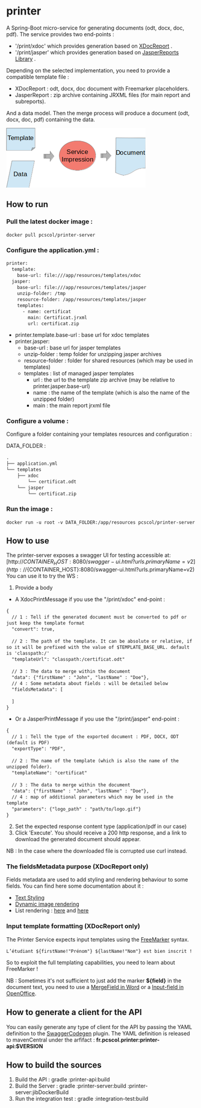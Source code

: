 # printer

A Spring-Boot micro-service for generating documents (odt, docx, doc, pdf).
The service provides two end-points :
- '/print/xdoc' which provides generation based on [XDocReport](https://github.com/opensagres/xdocreport/wiki) .
- '/print/jasper' which provides generation based on [JasperReports Library](https://community.jaspersoft.com/project/jasperreports-library) .

Depending on the selected implementation, you need to provide a compatible template file :
- XDocReport : odt, docx, doc document with Freemarker placeholders.
- JasperReport : zip archive containing JRXML files (for main report and subreports).

And a data model. Then the merge process will produce a document (odt, docx, doc, pdf) containing the data.

![Generation process!](assets/process_generation.png "Generation process") 


## How to run

### Pull the latest docker image :
```
docker pull pcscol/printer-server
```

### Configure the application.yml :
```
printer:
  template:
    base-url: file:///app/resources/templates/xdoc
  jasper:
    base-url: file:///app/resources/templates/jasper
    unzip-folder: /tmp
    resource-folder: /app/resources/templates/jasper
    templates:
      - name: certificat
        main: Certificat.jrxml
        url: certificat.zip  
```

- printer.template.base-url : base url for xdoc templates
- printer.jasper: 
    - base-url : base url for jasper templates
    - unzip-folder : temp folder for unzipping jasper archives
    - resource-folder : folder for shared resources (which may be used in templates)
    - templates : list of managed jasper templates
        - url : the url to the template zip archive (may be relative to printer.jasper.base-url)
        - name : the name of the template (which is also the name of the unzipped folder)
        - main : the main report jrxml file

### Configure a volume :

Configure a folder containing your templates resources and configuration :

DATA_FOLDER : 
```
.
├── application.yml
└── templates
    ├── xdoc
        └── certificat.odt
    └── jasper
        └── certificat.zip
```



### Run the image :
```
docker run -u root -v DATA_FOLDER:/app/resources pcscol/printer-server
```

## How to use

The printer-server exposes a swagger UI for testing accessible at: [http://${CONTAINER_HOST}:8080/swagger-ui.html?urls.primaryName=v2](http://${CONTAINER_HOST}:8080/swagger-ui.html?urls.primaryName=v2)
You can use it to try the WS :

1. Provide a body

- A XdocPrintMessage if you use the "/print/xdoc" end-point :
```
{
  // 1 : Tell if the generated document must be converted to pdf or just keep the template format  
  "convert": true,

  // 2 : The path of the template. It can be absolute or relative, if so it will be prefixed with the value of $TEMPLATE_BASE_URL. default is 'classpath:/'  
  "templateUrl": "classpath:/certificat.odt"   

  // 3 : The data to merge within the document  
  "data": {"firstName" : "John", "lastName" : "Doe"},
  // 4 : Some metadata about fields : will be detailed below  
  "fieldsMetadata": [
    
  ]
}
```
- Or a JasperPrintMessage if you use the "/print/jasper" end-point :
```
{
  // 1 : Tell the type of the exported document : PDF, DOCX, ODT (default is PDF)  
  "exportType": "PDF",

  // 2 : The name of the template (which is also the name of the unzipped folder).  
  "templateName": "certificat"   

  // 3 : The data to merge within the document  
  "data": {"firstName" : "John", "lastName" : "Doe"},
  // 4 : map of additional parameters which may be used in the template
  "parameters": {"logo_path" : "path/to/logo.gif"}
}
```

2. Set the expected response content type (application/pdf in our case)
3. Click 'Execute'. You should receive a 200 http response, and a link to download the generated document should appear.

NB : In the case where the downloaded file is corrupted use curl instead.

### The fieldsMetadata purpose (XDocReport only)

Fields metadata are used to add styling and rendering behaviour to some fields.
You can find here some documentation about it :

- [Text Styling](https://github.com/opensagres/xdocreport/wiki/DocxReportingJavaMainTextStyling)
- [Dynamic image rendering](https://github.com/opensagres/xdocreport/wiki/DocxReportingJavaMainDynamicImage)
- List rendering : [here](https://github.com/opensagres/xdocreport/wiki/DocxReportingJavaMainListFieldInTable) and [here](https://github.com/opensagres/xdocreport/wiki/DocxReportingJavaMainListFieldAdvancedTable)

### Input template formatting (XDocReport only)

The Printer Service expects input templates using the [FreeMarker](https://freemarker.apache.org/) syntax.

```
L’étudiant ${firstName!"Prénom"} ${lastName!"Nom"} est bien inscrit !
```

So to exploit the full templating capabilities, you need to learn about FreeMarker ! 

NB : Sometimes it's not sufficient to just add the marker __${field}__ in the document text, you need to use a [MergeField in Word](https://www.systemonesoftware.com/en/support/article/38-merge-fields-in-word-for-windows)
or a [Input-field in OpenOffice](https://wiki.openoffice.org/wiki/Documentation/OOo3_User_Guides/Writer_Guide/Using_input_fields).

## How to generate a client for the API

You can easily generate any type of client for the API by passing the YAML definition to the [SwaggerCodegen](https://github.com/swagger-api/swagger-codegen) plugin.
The YAML definition is released to mavenCentral under the arfifact : __fr.pcscol.printer:printer-api:$VERSION__

## How to build the sources 
 
1. Build the API : gradle :printer-api:build
2. Build the Server : gradle :printer-server:build :printer-server:jibDockerBuild
3. Run the integration test : gradle :integration-test:build

 
